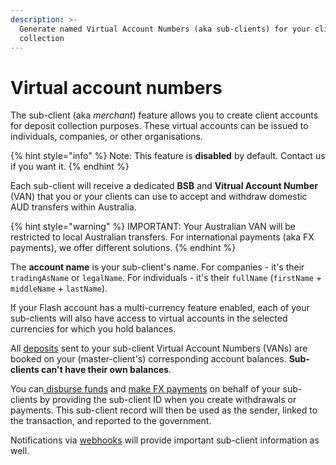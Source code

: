 ```yaml
---
description: >-
  Generate named Virtual Account Numbers (aka sub-clients) for your clients' for
  collection
---
```


# Virtual account numbers

The sub-client (aka _merchant_) feature allows you to create client accounts for deposit collection purposes. These virtual accounts can be issued to individuals, companies, or other organisations.

{% hint style="info" %}
Note: This feature is **disabled** by default. Contact us if you want it.
{% endhint %}

Each sub-client will receive a dedicated **BSB** and **Vitrual Account Number** (VAN) that you or your clients can use to accept and withdraw domestic AUD transfers within Australia.

{% hint style="warning" %}
IMPORTANT: Your Australian VAN will be restricted to local Australian transfers. For international payments (aka FX payments), we offer different solutions.
{% endhint %}

The **account name** is your sub-client's name. For companies - it's their `tradingAsName` or `legalName`. For individuals - it's their `fullName` (`firstName` + `middleName` + `lastName`).

If your Flash account has a multi-currency feature enabled, each of your sub-clients will also have access to virtual accounts in the selected currencies for which you hold balances.

All [deposits](https://developer.flash-payments.com/deposits) sent to your sub-client Virtual Account Numbers (VANs) are booked on your (master-client's) corresponding account balances. **Sub-clients can't have their own balances**.

You can[ disburse funds](https://developer.flash-payments.com/withdrawals/withdraw-funds) and [make FX payments](https://developer.flash-payments.com/payments/send-funds) on behalf of your sub-clients by providing the sub-client ID when you create withdrawals or payments. This sub-client record will then be used as the sender, linked to the transaction, and reported to the government.

Notifications via [webhooks](../../basics/webhooks/regular-webhooks.md) will provide important sub-client information as well.
